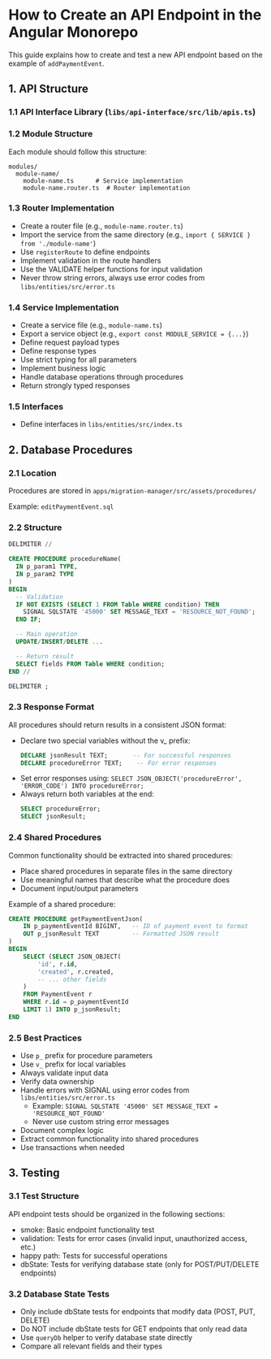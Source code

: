 # How to Create an API Endpoint in the Angular Monorepo

This guide explains how to create and test a new API endpoint based on the example of `addPaymentEvent`.

## 1. API Structure

### 1.1 API Interface Library (`libs/api-interface/src/lib/apis.ts`)

### 1.2 Module Structure
Each module should follow this structure:
```
modules/
  module-name/
    module-name.ts      # Service implementation
    module-name.router.ts  # Router implementation
```

### 1.3 Router Implementation
- Create a router file (e.g., `module-name.router.ts`)
- Import the service from the same directory (e.g., `import { SERVICE } from './module-name'`)
- Use `registerRoute` to define endpoints
- Implement validation in the route handlers
- Use the VALIDATE helper functions for input validation
- Never throw string errors, always use error codes from `libs/entities/src/error.ts`

### 1.4 Service Implementation
- Create a service file (e.g., `module-name.ts`)
- Export a service object (e.g., `export const MODULE_SERVICE = {...}`)
- Define request payload types
- Define response types
- Use strict typing for all parameters
- Implement business logic
- Handle database operations through procedures
- Return strongly typed responses

### 1.5 Interfaces
- Define interfaces in `libs/entities/src/index.ts`

## 2. Database Procedures

### 2.1 Location
Procedures are stored in `apps/migration-manager/src/assets/procedures/`

Example: `editPaymentEvent.sql`

### 2.2 Structure
```sql
DELIMITER //

CREATE PROCEDURE procedureName(
  IN p_param1 TYPE,
  IN p_param2 TYPE
)
BEGIN
  -- Validation
  IF NOT EXISTS (SELECT 1 FROM Table WHERE condition) THEN
    SIGNAL SQLSTATE '45000' SET MESSAGE_TEXT = 'RESOURCE_NOT_FOUND';
  END IF;

  -- Main operation
  UPDATE/INSERT/DELETE ...

  -- Return result
  SELECT fields FROM Table WHERE condition;
END //

DELIMITER ;
```

### 2.3 Response Format
All procedures should return results in a consistent JSON format:
- Declare two special variables without the v_ prefix:
  ```sql
  DECLARE jsonResult TEXT;       -- For successful responses
  DECLARE procedureError TEXT;    -- For error responses
  ```
- Set error responses using: `SELECT JSON_OBJECT('procedureError', 'ERROR_CODE') INTO procedureError;`
- Always return both variables at the end:
  ```sql
  SELECT procedureError;
  SELECT jsonResult;
  ```

### 2.4 Shared Procedures
Common functionality should be extracted into shared procedures:
- Place shared procedures in separate files in the same directory
- Use meaningful names that describe what the procedure does
- Document input/output parameters

Example of a shared procedure:
```sql
CREATE PROCEDURE getPaymentEventJson(
    IN p_paymentEventId BIGINT,   -- ID of payment event to format
    OUT p_jsonResult TEXT         -- Formatted JSON result
)
BEGIN
    SELECT (SELECT JSON_OBJECT(
        'id', r.id,
        'created', r.created,
        -- ... other fields
    )
    FROM PaymentEvent r
    WHERE r.id = p_paymentEventId
    LIMIT 1) INTO p_jsonResult;
END
```

### 2.5 Best Practices
- Use `p_` prefix for procedure parameters
- Use `v_` prefix for local variables
- Always validate input data
- Verify data ownership
- Handle errors with SIGNAL using error codes from `libs/entities/src/error.ts`
  - Example: `SIGNAL SQLSTATE '45000' SET MESSAGE_TEXT = 'RESOURCE_NOT_FOUND'`
  - Never use custom string error messages
- Document complex logic
- Extract common functionality into shared procedures
- Use transactions when needed

## 3. Testing

### 3.1 Test Structure
API endpoint tests should be organized in the following sections:
- smoke: Basic endpoint functionality test
- validation: Tests for error cases (invalid input, unauthorized access, etc.)
- happy path: Tests for successful operations
- dbState: Tests for verifying database state (only for POST/PUT/DELETE endpoints)

### 3.2 Database State Tests
- Only include dbState tests for endpoints that modify data (POST, PUT, DELETE)
- Do NOT include dbState tests for GET endpoints that only read data
- Use `queryDb` helper to verify database state directly
- Compare all relevant fields and their types

